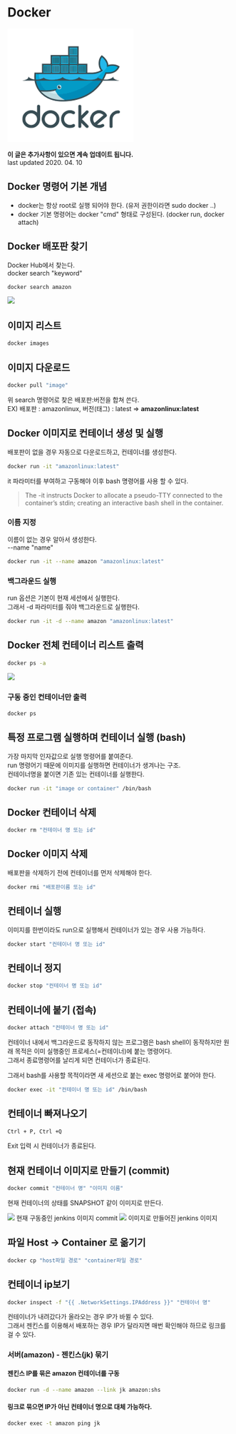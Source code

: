 # Docker

![](./../../static/DevOps/docker-image.png)


**이 글은 추가사항이 있으면 계속 업데이트 됩니다.**  
last updated 2020. 04. 10

## Docker 명령어 기본 개념
- docker는 항상 root로 실행 되어야 한다. (유저 권한이라면 sudo docker ..)
- docker 기본 명령어는 docker "cmd" 형태로 구성된다. (docker run, docker attach)

## Docker 배포판 찾기
Docker Hub에서 찾는다.  
docker search "keyword"
```sh
docker search amazon
```
![](docker-search-amazon.png)


## 이미지 리스트
```sh
docker images
```

## 이미지 다운로드
```sh
docker pull "image"
```
위 search 명령어로 찾은 배포판:버전을 합쳐 쓴다.  
EX) 배포판 : amazonlinux, 버전(태그) : latest => **amazonlinux:latest**


## Docker 이미지로 컨테이너 생성 및 실행
배포판이 없을 경우 자동으로 다운로드하고, 컨테이너를 생성한다.
```sh
docker run -it "amazonlinux:latest"
```
it 파라미터를 부여하고 구동해야 이후 bash 명령어를 사용 할 수 있다.
>The -it instructs Docker to allocate a pseudo-TTY connected to the container’s stdin; creating an interactive bash shell in the container.


### 이름 지정
이름이 없는 경우 알아서 생성한다.  
--name "name"
```sh
docker run -it --name amazon "amazonlinux:latest"
```

### 백그라운드 실행
run 옵션은 기본이 현재 세션에서 실행한다.  
그래서 -d 파라미터를 줘야 백그라운드로 실행한다.
```sh
docker run -it -d --name amazon "amazonlinux:latest"
```

## Docker 전체 컨테이너 리스트 출력
```sh
docker ps -a
```
![](docker-ps-a-grep-amazon.png)

### 구동 중인 컨테이너만 출력 
```sh
docker ps
```

## 특정 프로그램 실행하며 컨테이너 실행 (bash)
가장 마지막 인자값으로 실행 명령어를 붙여준다.  
run 명령어기 때문에 이미지를 실행하면 컨테이너가 생겨나는 구조.  
컨테이너명을 붙이면 기존 있는 컨테이너를 실행한다.
```sh
docker run -it "image or container" /bin/bash
```


## Docker 컨테이너 삭제
```sh
docker rm "컨테이너 명 또는 id"
```

## Docker 이미지 삭제
배포판을 삭제하기 전에 컨테이너를 먼저 삭제해야 한다.
```sh
docker rmi "배포판이름 또는 id"
```


## 컨테이너 실행
이미지를 한번이라도 run으로 실행해서 컨테이너가 있는 경우 사용 가능하다.
```sh
docker start "컨테이너 명 또는 id"
```

## 컨테이너 정지
```sh
docker stop "컨테이너 명 또는 id"
```

## 컨테이너에 붙기 (접속)
```sh
docker attach "컨테이너 명 또는 id"
```
컨테이너 내에서 백그라운드로 동작하지 않는 프로그램은 bash shell이 동작하지만 원래 목적은 이미 실행중인 프로세스(=컨테이너)에 붙는 명령어다.  
그래서 종료명령어를 날리게 되면 컨테이너가 종료된다.

그래서 bash를 사용할 목적이라면 새 세션으로 붙는 exec 명령어로 붙어야 한다.
```sh
docker exec -it "컨테이너 명 또는 id" /bin/bash
```
 

## 컨테이너 빠져나오기
```sh
Ctrl + P, Ctrl +Q
```
Exit 입력 시 컨테이너가 종료된다.

## 현재 컨테이너 이미지로 만들기 (commit)
```sh
docker commit "컨테이너 명" "이미지 이름"
```
현재 컨테이너의 상태를 SNAPSHOT 같이 이미지로 만든다.

![](docker-commit-jenkins.png)
현재 구동중인 jenkins 이미지 commit
![](docker-commit-after-images.png)
이미지로 만들어진 jenkins 이미지


## 파일 Host -> Container 로 옮기기
```sh
docker cp "host파일 경로" "container파일 경로"

```


## 컨테이너 ip보기
```sh
docker inspect -f "{{ .NetworkSettings.IPAddress }}" "컨테이너 명"
```
컨테이너가 내려갔다가 올라오는 경우 IP가 바뀔 수 있다.  
그래서 젠킨스를 이용해서 배포하는 경우 IP가 달라지면 매번 확인해야 하므로 링크를 걸 수 있다.

### 서버(amazon) - 젠킨스(jk) 묶기
#### 젠킨스 IP를 묶은 amazon 컨테이너를 구동
```sh
docker run -d --name amazon --link jk amazon:shs
```
#### 링크로 묶으면 IP가 아닌 컨테이너 명으로 대체 가능하다.
```sh
docker exec -t amazon ping jk
```

